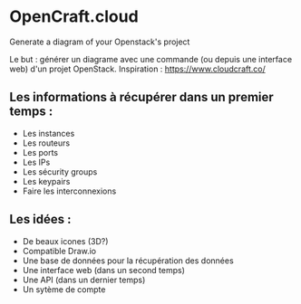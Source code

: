 # OpenCraft.cloud
Generate a diagram of your Openstack's project


Le but : générer un diagrame avec une commande (ou depuis une interface web)  d'un projet OpenStack.
Inspiration : https://www.cloudcraft.co/

## Les informations à récupérer dans un premier temps :
 - Les instances
 - Les routeurs
 - Les ports
 - Les IPs
 - Les sécurity groups
 - Les keypairs
 - Faire les interconnexions
 
## Les idées :
 - De beaux icones (3D?)
 - Compatible Draw.io
 - Une base de données pour la récupération des données
 - Une interface web (dans un second temps)
 - Une API (dans un dernier temps)
 - Un sytème de compte
